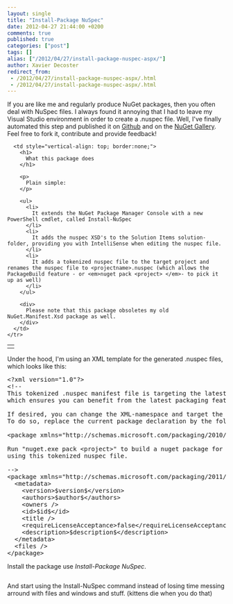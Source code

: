 ```yaml
---
layout: single
title: "Install-Package NuSpec"
date: 2012-04-27 21:44:00 +0200
comments: true
published: true
categories: ["post"]
tags: []
alias: ["/2012/04/27/install-package-nuspec-aspx/"]
author: Xavier Decoster
redirect_from:
 - /2012/04/27/install-package-nuspec-aspx/.html
 - /2012/04/27/install-package-nuspec-aspx/.html
---
```

<p>If you are like me and regularly produce NuGet packages, then you often deal with NuSpec files. I always found it annoying that I had to leave my Visual Studio environment in order to create a .nuspec file. Well, I've finally automated this step and published it on <a href="https://github.com/xavierdecoster/NuGetPackages/tree/master/NuSpec" target="_blank">Github</a> and on the <a href="https://nuget.org/packages/NuSpec" target="_blank">NuGet Gallery</a>. Feel free to fork it, contribute and provide feedback!</p>

<table style="vertical-align: top;" border="0">
  <tbody>
    <tr>
      <td style="border:none;">
          <img alt="" src="https://xavierdecosterblog.blob.core.windows.net/blog/2012-04-27/2012-04-27_1359.png" />
      </td>

      <td style="vertical-align: top; border:none;">
        <h1>
          What this package does
        </h1>

        <p>
          Plain simple:
        </p>

        <ul>
          <li>
            It extends the NuGet Package Manager Console with a new PowerShell cmdlet, called Install-NuSpec
          </li>
          <li>
            It adds the nuspec XSD's to the Solution Items solution-folder, providing you with IntelliSense when editing the nuspec file.
          </li>
          <li>
            It adds a tokenized nuspec file to the target project and renames the nuspec file to <projectname>.nuspec (which allows the PackageBuild feature - or <em>nuget pack <project> </em>- to pick it up as well)
          </li>
        </ul>

        <div>
          Please note that this package obsoletes my old NuGet.Manifest.Xsd package as well.
        </div>
      </td>
    </tr>
  </tbody>
</table>

<p>Under the hood, I'm using an XML template for the generated .nuspec files, which looks like this:</p>

<pre class="brush: xml;auto-links:false;toolbar:false;">&lt;?xml version="1.0"?&gt;
&lt;!--
This tokenized .nuspec manifest file is targeting the latest NuGet namespace,
which ensures you can benefit from the latest packaging features.

If desired, you can change the XML-namespace and target the original XSD.
To do so, replace the current package declaration by the following:

&lt;package xmlns="http://schemas.microsoft.com/packaging/2010/07/nuspec.xsd"&gt;

Run "nuget.exe pack &lt;project&gt;" to build a nuget package for this project
using this tokenized nuspec file.

--&gt;
&lt;package xmlns="http://schemas.microsoft.com/packaging/2011/08/nuspec.xsd"&gt;
  &lt;metadata&gt;
    &lt;version&gt;$version$&lt;/version&gt;
    &lt;authors&gt;$author$&lt;/authors&gt;
    &lt;owners /&gt;
    &lt;id&gt;$id$&lt;/id&gt;
    &lt;title /&gt;
    &lt;requireLicenseAcceptance&gt;false&lt;/requireLicenseAcceptance&gt;
    &lt;description&gt;$description$&lt;/description&gt;
  &lt;/metadata&gt;
  &lt;files /&gt;
&lt;/package&gt;</pre>

<p>Install the package use <em>Install-Package NuSpec</em>.</p>

<p><img style="max-width: 650px;" alt="" src="https://xavierdecosterblog.blob.core.windows.net/blog/2012-04-27/2012-04-27_1356.png" /></p>

<p>And start using the Install-NuSpec command instead of losing time messing arround with files and windows and stuff. (kittens die when you do that)</p>
